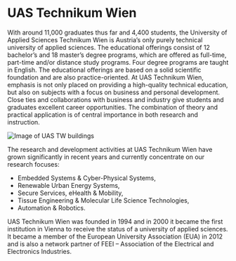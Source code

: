 # UAS Technikum Wien

With around 11,000 graduates thus far and 4,400 students, the University of Applied Sciences Technikum Wien is Austria’s only purely technical university of applied sciences. The educational offerings consist of 12 bachelor’s and 18 master’s degree programs, which are offered as full-time, part-time and/or distance study programs. Four degree programs are taught in English. The educational offerings are based on a solid scientific foundation and are also practice-oriented. At UAS Technikum Wien, emphasis is not only placed on providing a high-quality technical education, but also on subjects with a focus on business and personal development. Close ties and collaborations with business and industry give students and graduates excellent career opportunities. The combination of theory and practical application is of central importance in both research and instruction.

![Image of UAS TW buildings](https://www.technikum-wien.at/sites/default/files/styles/inhalt_bild_gesamte_breite/public/fh-technikum-wien-1280.jpg?itok=nUXViQio "UAS Technikum Wien (UAS TW)")

The research and development activities at UAS Technikum Wien have grown significantly in recent years and currently concentrate on our research focuses: 

* Embedded Systems & Cyber-Physical Systems,
* Renewable Urban Energy Systems,
* Secure Services, eHealth & Mobility,
* Tissue Engineering & Molecular Life Science Technologies,
* Automation & Robotics.

UAS Technikum Wien was founded in 1994 and in 2000 it became the first institution in Vienna to receive the status of a university of applied sciences. It became a member of the European University Association (EUA) in 2012 and is also a network partner of FEEI – Association of the Electrical and Electronics Industries.
